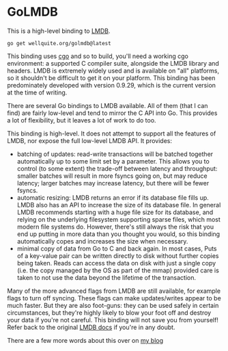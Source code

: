 # GoLMDB

This is a high-level binding to [LMDB](https://www.symas.com/lmdb).

    go get wellquite.org/golmdb@latest

This binding uses [cgo](https://pkg.go.dev/cmd/cgo) and so to build,
you'll need a working cgo environment: a supported C compiler suite,
alongside the LMDB library and headers. LMDB is extremely widely used
and is available on "all" platforms, so it shouldn't be difficult to
get it on your platform. This binding has been predominately developed
with version 0.9.29, which is the current version at the time of
writing.

There are several Go bindings to LMDB available. All of them (that I
can find) are fairly low-level and tend to mirror the C API into
Go. This provides a lot of flexibility, but it leaves a lot of work to
do too.

This binding is high-level. It does not attempt to support all the
features of LMDB, nor expose the full low-level LMDB API. It provides:

* batching of updates: read-write transactions will be batched
  together automatically up to some limit set by a parameter. This
  allows you to control (to some extent) the trade-off between latency
  and throughput: smaller batches will result in more fsyncs going on,
  but may reduce latency; larger batches may increase latency, but
  there will be fewer fsyncs.
* automatic resizing: LMDB returns an error if its database file fills
  up. LMDB also has an API to increase the size of its database file.
  In general LMDB recommends starting with a huge file size for its
  database, and relying on the underlying filesystem supporting sparse
  files, which most modern file systems do. However, there's still
  always the risk that you end up putting in more data than you
  thought you would, so this binding automatically copes and increases
  the size when necessary.
* minimal copy of data from Go to C and back again. In most cases,
  Puts of a key-value pair can be written directly to disk without
  further copies being taken. Reads can access the data on disk with
  just a single copy (i.e. the copy managed by the OS as part of the
  mmap) provided care is taken to not use the data beyond the lifetime
  of the transaction.

Many of the more advanced flags from LMDB are still available, for
example flags to turn off syncing. These flags can make updates/writes
appear to be much faster. But they are also foot-guns: they can be
used safely in certain circumstances, but they're highly likely to
blow your foot off and destroy your data if you're not careful. This
binding will not save you from yourself! Refer back to the original
[LMDB docs](http://www.lmdb.tech/doc/group__mdb.html) if you're in any
doubt.

There are a few more words about this over on [my
blog](https://wellquite.org/posts/golmdb/)
